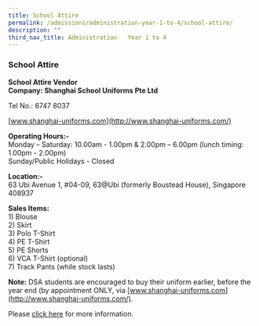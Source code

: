 ```yaml
---
title: School Attire
permalink: /admissions/administration-year-1-to-4/school-attire/
description: ""
third_nav_title: Administration   Year 1 to 4
---
```

### School Attire

**School Attire Vendor**  <br>
**Company: Shanghai School Uniforms Pte Ltd**

Tel No.: 6747 8037

[www.shanghai-uniforms.com](http://www.shanghai-uniforms.com/)

  

**Operating Hours:-**<br>
Monday – Saturday: 10.00am - 1.00pm & 2.00pm – 6.00pm (lunch timing: 1.00pm - 2.00pm)<br>
Sunday/Public Holidays - Closed

  

**Location:-**<br>
63 Ubi Avenue 1, #04-09, 63@Ubi (formerly Boustead House), Singapore 408937 

  

**Sales Items:**<br>
1\) Blouse<br>
2\) Skirt<br>
3\) Polo T-Shirt<br>
4\) PE T-Shirt<br>
5\) PE Shorts<br>
6\) VCA T-Shirt (optional)<br>
7\) Track Pants (while stock lasts)

  

**Note:** DSA students are encouraged to buy their uniform earlier, before the year end (by appointment ONLY, via [www.shanghai-uniforms.com](http://www.shanghai-uniforms.com/).

Please [click here](/files/Letter%20for%20Parents%202022.pdf) for more information.